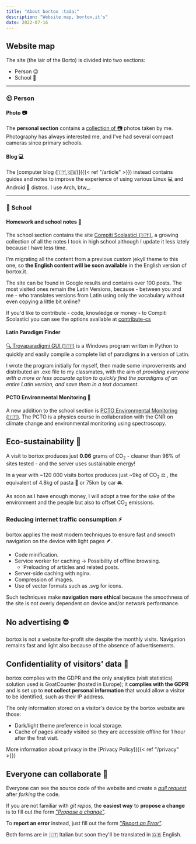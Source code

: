 ```yaml
---
title: "About bortox :tada:"
description: "Website map, bortox.it's"
date: 2022-07-16
---
```



## Website map
The site (the lair of the Borto) is divided into two sections: 
* Person :neutral_face: 
* School :school_satchel:

---
### :neutral_face: Person

#### Photo :camera:

The **personal section** contains a [collection of :camera:](https://bortox.eu) photos taken by me. Photography has always interested me, and I've had several compact cameras since primary schools.

#### Blog 💻

The [computer blog (:it:,:uk:)]({{< ref "/article" >}}) instead contains guides and notes to improve the experience of using various Linux 💻 and Android 📱 distros. I use Arch, btw_.

---
### :school_satchel: School

#### Homework and school notes :memo:

The school section contains the site [Compiti Scolastici (:it:)](https://bortox.it/Compiti-scolastici), a growing collection of all the notes I took in high school although I update it less lately because I have less time. 

I'm migrating all the content from a previous custom jekyll theme to this one, so **the English content will be soon available** in the English version of bortox.it. 


The site can be found in Google results and contains over 100 posts. The most visited ones remain the Latin Versions, because - between you and me - who translates versions from Latin using only the vocabulary without even copying a little bit online?

If you'd like to contribute - code, knowledge or money - to Compiti Scolastici you can see the options available at [contribute-cs](https://bortox.it/contribuisci-cs/)

#### Latin Paradigm Finder

[:mag: Trovaparadigmi GUI (:it:)](https://bortox.it/trovaparadigmi) is a Windows program written in Python to quickly and easily compile a complete list of paradigms in a version of Latin.

I wrote the program initially for myself, then made some improvements and distributed an .exe file to my classmates, with the aim of _providing everyone with a more or less accurate option to quickly find the paradigms of an entire Latin version, and save them in a text document_.

#### PCTO Environmental Monitoring :telescope:

A new addition to the school section is [PCTO Environmental Monitoring (:it:)](https://bortox.it/posts/pcto-monitoraggio-ambientale). The PCTO is a physics course in collaboration with the CNR on climate change and environmental monitoring using spectroscopy.


## Eco-sustainability :deciduous_tree:

A visit to bortox produces just **0.06** grams of CO<sub>2</sub> - cleaner than 96% of sites tested - and the server uses sustainable energy!

<div id="wcb" class="carbonbadge"></div>
<script src="https://unpkg.com/website-carbon-badges@1.1.3/b.min.js" defer></script>

In a year with ~120 000 visits bortox produces just ~9kg of CO<sub>2</sub> :balance_scale:
, the equivalent of 4.8kg of pasta :spaghetti: or 75km by car :oncoming_automobile:.

As soon as I have enough money, I will adopt a tree for the sake of the environment and the people but also to offset CO<sub>2</sub> emissions.

### Reducing internet traffic consumption :zap:

bortox applies the most modern techniques to ensure fast and smooth navigation on the device with light pages :feather:.

* Code minification.
* Service worker for caching -> Possibility of offline browsing.
    * Preloading of articles and related posts.
* Server-side caching with nginx.
* Compression of images.
* Use of vector formats such as .svg for icons.

Such techniques make **navigation more ethical** because the smoothness of the site is not overly dependent on device and/or network performance.

## No advertising :no_entry:

bortox is not a website for-profit site despite the monthly visits. 
Navigation remains fast and light also because of the absence of advertisements.

## Confidentiality of visitors' data :eyes:

bortox complies with the GDPR and the only analytics (visit statistics) solution used is GoatCounter (hosted in Europe); it **complies with the GDPR** and is set up to **not collect personal information** that would allow a visitor to be identified, such as their IP address.

The only information stored on a visitor's device by the bortox website are those:

* Dark/light theme preference in local storage.
* Cache of pages already visited so they are accessible offline for 1 hour after the first visit.

More information about privacy in the [Privacy Policy]({{< ref "/privacy" >}})

## Everyone can collaborate :busts_in_silhouette:

Everyone can see the source code of the website and create a [_pull request_](https://docs.github.com/en/pull-requests/collaborating-with-pull-requests/proposing-changes-to-your-work-with-pull-requests/creating-a-pull-request-from-a-fork) after _forking_ the code.

If you are not familiar with _git repos_, the **easiest way** to **propose a change** is to fill out the form ["_Propose a change_"](https://bortox.it/Compiti-scolastici/proponi-modifica.html).

To **report an error** instead, just fill out the form ["_Report an Error_"](https://bortox.it/Compiti-scolastici/segnala-errore.html).

Both forms are in :it: Italian but soon they'll be translated in :uk: English.